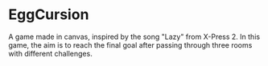 # EggCursion
A game made in canvas, inspired by the song "Lazy" from X-Press 2. In this game, the aim is to reach the final goal after passing through three rooms with different challenges.
